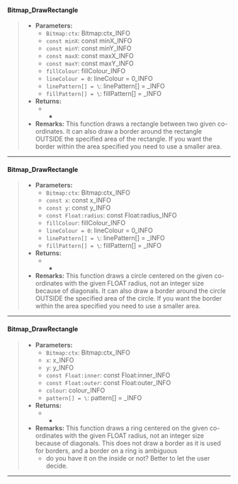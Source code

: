 #### Bitmap_DrawRectangle
>* **Parameters:**
>	* `Bitmap:ctx`: Bitmap:ctx_INFO
>	* `const minX`: const minX_INFO
>	* `const minY`: const minY_INFO
>	* `const maxX`: const maxX_INFO
>	* `const maxY`: const maxY_INFO
>	* `fillColour`: fillColour_INFO
>	* `lineColour = 0`: lineColour = 0_INFO
>	* `linePattern[] = \`: linePattern[] = \_INFO
>	* `fillPattern[] = \`: fillPattern[] = \_INFO
>* **Returns:**
>	* -
>* **Remarks:**
>	This function draws a rectangle between two given co-ordinates.  It can also
>	draw a border around the rectangle OUTSIDE the specified area of the
>	rectangle.  If you want the border within the area specified you need to use
>	a smaller area.
 
***

#### Bitmap_DrawRectangle
>* **Parameters:**
>	* `Bitmap:ctx`: Bitmap:ctx_INFO
>	* `const x`: const x_INFO
>	* `const y`: const y_INFO
>	* `const Float:radius`: const Float:radius_INFO
>	* `fillColour`: fillColour_INFO
>	* `lineColour = 0`: lineColour = 0_INFO
>	* `linePattern[] = \`: linePattern[] = \_INFO
>	* `fillPattern[] = \`: fillPattern[] = \_INFO
>* **Returns:**
>	* -
>* **Remarks:**
>	This function draws a circle centered on the given co-ordinates with the
>	given FLOAT radius, not an integer size because of diagonals. It can also
>	draw a border around the circle OUTSIDE the specified area of the circle.
>	If you want the border within the area specified you need to use a smaller
>	area.
 
***

#### Bitmap_DrawRectangle
>* **Parameters:**
>	* `Bitmap:ctx`: Bitmap:ctx_INFO
>	* `x`: x_INFO
>	* `y`: y_INFO
>	* `const Float:inner`: const Float:inner_INFO
>	* `const Float:outer`: const Float:outer_INFO
>	* `colour`: colour_INFO
>	* `pattern[] = \`: pattern[] = \_INFO
>* **Returns:**
>	* -
>* **Remarks:**
>	This function draws a ring centered on the given co-ordinates with the
>	given FLOAT radius, not an integer size because of diagonals.  This does not
>	draw a border as it is used for borders, and a border on a ring is ambiguous
>	- do you have it on the inside or not?  Better to let the user decide.
 
***

